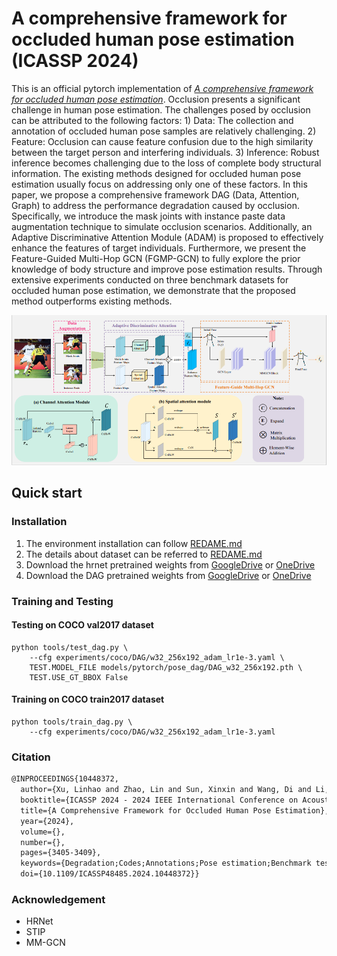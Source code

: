 # A comprehensive framework for occluded human pose estimation (ICASSP 2024)
This is an official pytorch implementation of [*A comprehensive framework for occluded human pose estimation*](https://arxiv.org/pdf/2401.00155.pdf). 
Occlusion presents a significant challenge in human pose estimation. The challenges posed by occlusion can be attributed to the following factors: 1) Data: The collection and annotation of occluded human pose samples are relatively challenging. 2) Feature: Occlusion can cause feature confusion due to the high similarity between the target person and interfering individuals. 3) Inference: Robust inference becomes challenging due to the loss of complete body structural information. The existing methods designed for occluded human pose estimation usually focus on addressing only one of these factors. In this paper, we propose a comprehensive framework DAG (Data, Attention, Graph) to address the performance degradation caused by occlusion. Specifically, we introduce the mask joints with instance paste data augmentation technique to simulate occlusion scenarios. Additionally, an Adaptive Discriminative Attention Module (ADAM) is proposed to effectively enhance the features of target individuals. Furthermore, we present the Feature-Guided Multi-Hop GCN (FGMP-GCN) to fully explore the prior knowledge of body structure and improve pose estimation results. Through extensive experiments conducted on three benchmark datasets for occluded human pose estimation, we demonstrate that the proposed method outperforms existing methods. </br>

![Illustrating the architecture of the proposed DAG](pipeline.png)

## Quick start
### Installation

1. The environment installation can follow [REDAME.md](https://github.com/leoxiaobin/deep-high-resolution-net.pytorch/blob/master/README.md) 
2. The details about dataset can be referred to [REDAME.md](https://github.com/leoxiaobin/deep-high-resolution-net.pytorch/blob/master/README.md) 
3. Download the hrnet pretrained weights from [GoogleDrive](https://drive.google.com/drive/folders/1hOTihvbyIxsm5ygDpbUuJ7O_tzv4oXjC?usp=sharing) or  [OneDrive](https://1drv.ms/f/s!AhIXJn_J-blW231MH2krnmLq5kkQ)
4. Download the DAG  pretrained weights from  [GoogleDrive](https://drive.google.com/drive/folders/1wvWwM5vnFhZbB7YWwidfhSFJh1PLHfum?usp=drive_link) or [OneDrive](https://1drv.ms/f/s!AguyI3aFOsEAiR35Czx_ICSWGQ39?e=KKPu42)

### Training and Testing

#### Testing on COCO val2017 dataset 


```
python tools/test_dag.py \
    --cfg experiments/coco/DAG/w32_256x192_adam_lr1e-3.yaml \
    TEST.MODEL_FILE models/pytorch/pose_dag/DAG_w32_256x192.pth \
    TEST.USE_GT_BBOX False
```

#### Training on COCO train2017 dataset

```
python tools/train_dag.py \
    --cfg experiments/coco/DAG/w32_256x192_adam_lr1e-3.yaml
```


### Citation
```latex
@INPROCEEDINGS{10448372,
  author={Xu, Linhao and Zhao, Lin and Sun, Xinxin and Wang, Di and Li, Guangyu and Yan, Kedong},
  booktitle={ICASSP 2024 - 2024 IEEE International Conference on Acoustics, Speech and Signal Processing (ICASSP)}, 
  title={A Comprehensive Framework for Occluded Human Pose Estimation}, 
  year={2024},
  volume={},
  number={},
  pages={3405-3409},
  keywords={Degradation;Codes;Annotations;Pose estimation;Benchmark testing;Signal processing;Data augmentation;Human Pose Estimation;GCN;Occlusion Scenes Analysis},
  doi={10.1109/ICASSP48485.2024.10448372}}
```

### Acknowledgement

* HRNet
* STIP
* MM-GCN
